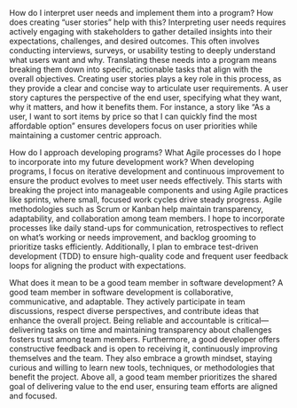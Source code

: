 How do I interpret user needs and implement them into a program? How does creating “user stories” help with this?
Interpreting user needs requires actively engaging with stakeholders to gather detailed insights into their expectations, challenges, and desired outcomes. This often involves conducting interviews, surveys, or usability testing to deeply understand what users want and why. Translating these needs into a program means breaking them down into specific, actionable tasks that align with the overall objectives. Creating user stories plays a key role in this process, as they provide a clear and concise way to articulate user requirements. A user story captures the perspective of the end user, specifying what they want, why it matters, and how it benefits them. For instance, a story like “As a user, I want to sort items by price so that I can quickly find the most affordable option” ensures developers focus on user priorities while maintaining a customer centric approach.

How do I approach developing programs? What Agile processes do I hope to incorporate into my future development work?
When developing programs, I focus on iterative development and continuous improvement to ensure the product evolves to meet user needs effectively. This starts with breaking the project into manageable components and using Agile practices like sprints, where small, focused work cycles drive steady progress. Agile methodologies such as Scrum or Kanban help maintain transparency, adaptability, and collaboration among team members. I hope to incorporate processes like daily stand-ups for communication, retrospectives to reflect on what’s working or needs improvement, and backlog grooming to prioritize tasks efficiently. Additionally, I plan to embrace test-driven development (TDD) to ensure high-quality code and frequent user feedback loops for aligning the product with expectations.

What does it mean to be a good team member in software development?
A good team member in software development is collaborative, communicative, and adaptable. They actively participate in team discussions, respect diverse perspectives, and contribute ideas that enhance the overall project. Being reliable and accountable is critical—delivering tasks on time and maintaining transparency about challenges fosters trust among team members. Furthermore, a good developer offers constructive feedback and is open to receiving it, continuously improving themselves and the team. They also embrace a growth mindset, staying curious and willing to learn new tools, techniques, or methodologies that benefit the project. Above all, a good team member prioritizes the shared goal of delivering value to the end user, ensuring team efforts are aligned and focused.
